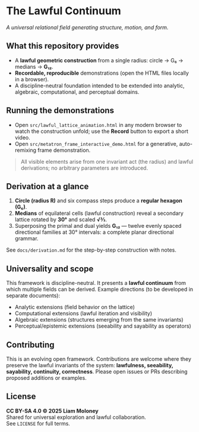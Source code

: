 # The Lawful Continuum
*A universal relational field generating structure, motion, and form.*

## What this repository provides
- A **lawful geometric construction** from a single radius: circle → G₆ → medians → **G₁₂**.
- **Recordable, reproducible** demonstrations (open the HTML files locally in a browser).
- A discipline-neutral foundation intended to be extended into analytic, algebraic, computational, and perceptual domains.

## Running the demonstrations
- Open `src/lawful_lattice_animation.html` in any modern browser to watch the construction unfold; use the **Record** button to export a short video.
- Open `src/metatron_frame_interactive_demo.html` for a generative, auto-remixing frame demonstration.

> All visible elements arise from one invariant act (the radius) and lawful derivations; no arbitrary parameters are introduced.

## Derivation at a glance
1. **Circle (radius R)** and six compass steps produce a **regular hexagon (G₆)**.
2. **Medians** of equilateral cells (lawful construction) reveal a secondary lattice rotated by **30°** and scaled **√3⁄3**.
3. Superposing the primal and dual yields **G₁₂** — twelve evenly spaced directional families at 30° intervals: a complete planar directional grammar.

See `docs/derivation.md` for the step-by-step construction with notes.

## Universality and scope
This framework is discipline-neutral. It presents a **lawful continuum** from which multiple fields can be derived. Example directions (to be developed in separate documents):
- Analytic extensions (field behavior on the lattice)
- Computational extensions (lawful iteration and visibility)
- Algebraic extensions (structures emerging from the same invariants)
- Perceptual/epistemic extensions (seeability and sayability as operators)

## Contributing
This is an evolving open framework. Contributions are welcome where they preserve the lawful invariants of the system: **lawfulness, seeability, sayability, continuity, correctness**. Please open issues or PRs describing proposed additions or examples.

## License
**CC BY-SA 4.0 © 2025 Liam Moloney**  
Shared for universal exploration and lawful collaboration.  
See `LICENSE` for full terms.
